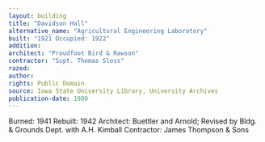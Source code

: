 ```yaml
---
layout: building
title: "Davidson Hall"
alternative_name: "Agricultural Engineering Laboratory"
built: "1921 Occupied: 1922"
addition:
architect: "Proudfoot Bird & Rawson"
contractor: "Supt. Thomas Sloss"
razed: 
author:
rights: Public Domain
source: Iowa State University Library, University Archives
publication-date: 1980 
---
```


Burned: 1941
Rebuilt: 1942
Architect: Buettler and Arnold; Revised by Bldg. & Grounds Dept. with A.H. Kimball
Contractor: James Thompson & Sons